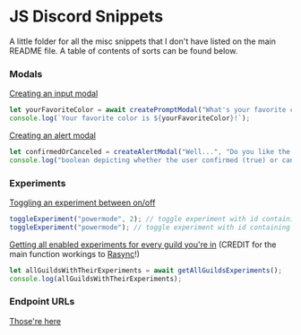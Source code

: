 # JS Discord Snippets
A little folder for all the misc snippets that I don't have listed on the main README file. A table of contents of sorts can be found below.


### Modals
[Creating an input modal](https://github.com/13-05/hidden-disc-docs/blob/main/snippets/createPromptModal.js)
```js
let yourFavoriteColor = await createPromptModal("What's your favorite color?");
console.log(`Your favorite color is ${yourFavoriteColor}!`);
```
[Creating an alert modal](https://github.com/13-05/hidden-disc-docs/blob/main/snippets/createAlertModal.js)
```js
let confirmedOrCanceled = createAlertModal("Well...", "Do you like the color red?");
console.log("boolean depicting whether the user confirmed (true) or canceled:", confirmedOrCanceled);
```

### Experiments
[Toggling an experiment between on/off](https://github.com/13-05/hidden-disc-docs/blob/main/snippets/toggleExperiment.js)
```js
toggleExperiment("powermode", 2); // toggle experiment with id containing "powermode" to bucket 2
toggleExperiment("powermode"); // toggle experiment with id containing "powermode" to the default bucket, 1
```

[Getting all enabled experiments for every guild you're in](https://github.com/13-05/hidden-disc-docs/blob/main/snippets/getAllGuildsExperiments.js) (CREDIT for the main function workings to [Rasync](https://github.com/RazerMoon?tab=repositories)!)
```js
let allGuildsWithTheirExperiments = await getAllGuildsExperiments();
console.log(allGuildsWithTheirExperiments);
```

### Endpoint URLs
[Those're here](https://github.com/13-05/hidden-disc-docs/blob/main/internals/endpoints.md)
